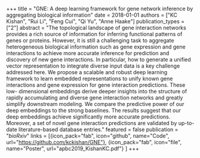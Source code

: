 +++
title = "GNE: A deep learning framework for gene network inference by aggregating biological information"
date = 2018-01-01
authors = ["KC Kishan", "Rui Li", "Feng Cui", "Qi Yu", "Anne Haake"]
publication_types = ["2"]
abstract = "The topological landscape of gene interaction networks provides a rich source of information for inferring functional patterns of genes or proteins. However, it is still a challenging task to aggregate heterogeneous biological information such as gene expression and gene interactions to achieve more accurate inference for prediction and discovery of new gene interactions. In particular, how to generate a unified vector representation to integrate diverse input data is a key challenge addressed here. We propose a scalable and robust deep learning framework to learn embedded representations to unify known gene interactions and gene expression for gene interaction predictions. These low- dimensional embeddings derive deeper insights into the structure of rapidly accumulating and diverse gene interaction networks and greatly simplify downstream modeling. We compare the predictive power of our deep embeddings to the strong baselines. The results suggest that our deep embeddings achieve significantly more accurate predictions. Moreover, a set of novel gene interaction predictions are validated by up-to-date literature-based database entries."
featured = false
publication = "*bioRxiv*"
links = [{icon_pack="fab", icon="github", name="Code", url="https://github.com/kckishan/GNE"},
{icon_pack="fab", icon="file", name="Poster", url="apbc2019_KishanKC.pdf"}
]
+++

